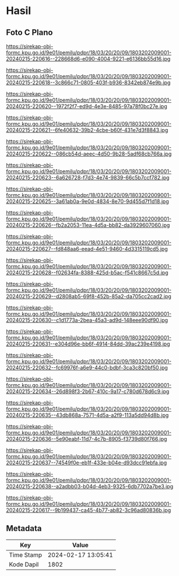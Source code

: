 # Hasil

## Foto C Plano

https://sirekap-obj-formc.kpu.go.id/9e01/pemilu/pdpr/18/03/20/20/09/1803202009001-20240215-220616--228668d6-e090-4004-9221-e6136bb55d16.jpg

https://sirekap-obj-formc.kpu.go.id/9e01/pemilu/pdpr/18/03/20/20/09/1803202009001-20240215-220618--3c866c71-0805-403f-b936-8342eb874e9b.jpg

https://sirekap-obj-formc.kpu.go.id/9e01/pemilu/pdpr/18/03/20/20/09/1803202009001-20240215-220620--1972f2f7-ed9d-4e3e-8485-97a78f0bc27e.jpg

https://sirekap-obj-formc.kpu.go.id/9e01/pemilu/pdpr/18/03/20/20/09/1803202009001-20240215-220621--6fe40632-39b2-4cbe-b60f-431e7d3f8843.jpg

https://sirekap-obj-formc.kpu.go.id/9e01/pemilu/pdpr/18/03/20/20/09/1803202009001-20240215-220622--086cb54d-aeec-4d50-9b28-5adf68cb766a.jpg

https://sirekap-obj-formc.kpu.go.id/9e01/pemilu/pdpr/18/03/20/20/09/1803202009001-20240215-220623--6a626728-f7d3-4e74-9839-66c5b7ccf782.jpg

https://sirekap-obj-formc.kpu.go.id/9e01/pemilu/pdpr/18/03/20/20/09/1803202009001-20240215-220625--3a61ab0a-9e0d-4834-8e70-9d455d7f1d18.jpg

https://sirekap-obj-formc.kpu.go.id/9e01/pemilu/pdpr/18/03/20/20/09/1803202009001-20240215-220626--fb2a2053-11ea-4d5a-bb82-da3929607060.jpg

https://sirekap-obj-formc.kpu.go.id/9e01/pemilu/pdpr/18/03/20/20/09/1803202009001-20240215-220627--fd848aa6-eead-4e51-9460-4d3315119cd5.jpg

https://sirekap-obj-formc.kpu.go.id/9e01/pemilu/pdpr/18/03/20/20/09/1803202009001-20240215-220628--f02634fa-8388-425d-b5ac-f541c8667c5d.jpg

https://sirekap-obj-formc.kpu.go.id/9e01/pemilu/pdpr/18/03/20/20/09/1803202009001-20240215-220629--d2808ab5-69f8-452b-85a2-da705cc2cad2.jpg

https://sirekap-obj-formc.kpu.go.id/9e01/pemilu/pdpr/18/03/20/20/09/1803202009001-20240215-220630--c1d1773a-2bea-45a3-ad9d-148eee90df90.jpg

https://sirekap-obj-formc.kpu.go.id/9e01/pemilu/pdpr/18/03/20/20/09/1803202009001-20240215-220631--e304d96e-bb6f-4914-84dd-39ac239e4198.jpg

https://sirekap-obj-formc.kpu.go.id/9e01/pemilu/pdpr/18/03/20/20/09/1803202009001-20240215-220632--fc69976f-a6e9-44c0-bdbf-3ca3c820bf50.jpg

https://sirekap-obj-formc.kpu.go.id/9e01/pemilu/pdpr/18/03/20/20/09/1803202009001-20240215-220634--26d898f3-2b67-410c-9a17-c780d678d6c9.jpg

https://sirekap-obj-formc.kpu.go.id/9e01/pemilu/pdpr/18/03/20/20/09/1803202009001-20240215-220635--43db868a-7571-4d5a-a2f9-113a5dd94d8b.jpg

https://sirekap-obj-formc.kpu.go.id/9e01/pemilu/pdpr/18/03/20/20/09/1803202009001-20240215-220636--5e90eabf-11d7-4c7b-8905-f3739d80f766.jpg

https://sirekap-obj-formc.kpu.go.id/9e01/pemilu/pdpr/18/03/20/20/09/1803202009001-20240215-220637--74549f0e-eb1f-433e-b04e-d93dcc91ebfa.jpg

https://sirekap-obj-formc.kpu.go.id/9e01/pemilu/pdpr/18/03/20/20/09/1803202009001-20240215-220638--a2adbb03-b04d-4eb3-9325-6db7702a7be3.jpg

https://sirekap-obj-formc.kpu.go.id/9e01/pemilu/pdpr/18/03/20/20/09/1803202009001-20240215-220617--9b199437-ca45-4b77-ab82-3c96ad80836b.jpg


## Metadata

| Key        | Value               |
| ---------- | ------------------- |
| Time Stamp | 2024-02-17 13:05:41 |
| Kode Dapil | 1802                |



